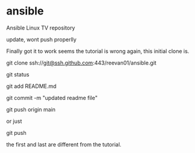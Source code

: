 # ansible
Ansible Linux TV repository


update, wont push properlly

Finally got it to work seems the tutorial is wrong again, this initial clone is.


git clone ssh://git@ssh.github.com:443/reevan01/ansible.git 

git status 

git add README.md

git commit -m "updated readme file" 

git push origin main 


or just 

git push


the first and last are different from the tutorial.
